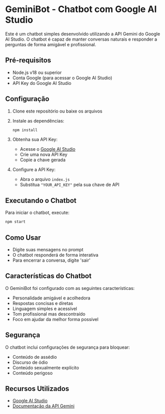 # GeminiBot - Chatbot com Google AI Studio

Este é um chatbot simples desenvolvido utilizando a API Gemini do Google AI Studio. O chatbot é capaz de manter conversas naturais e responder a perguntas de forma amigável e profissional.

## Pré-requisitos

- Node.js v18 ou superior
- Conta Google (para acessar o Google AI Studio)
- API Key do Google AI Studio

## Configuração

1. Clone este repositório ou baixe os arquivos
2. Instale as dependências:
   ```bash
   npm install
   ```
3. Obtenha sua API Key:
   - Acesse o [Google AI Studio](https://makersuite.google.com/app/apikey)
   - Crie uma nova API Key
   - Copie a chave gerada

4. Configure a API Key:
   - Abra o arquivo `index.js`
   - Substitua `"YOUR_API_KEY"` pela sua chave de API

## Executando o Chatbot

Para iniciar o chatbot, execute:

```bash
npm start
```

## Como Usar

- Digite suas mensagens no prompt
- O chatbot responderá de forma interativa
- Para encerrar a conversa, digite 'sair'

## Características do Chatbot

O GeminiBot foi configurado com as seguintes características:
- Personalidade amigável e acolhedora
- Respostas concisas e diretas
- Linguagem simples e acessível
- Tom profissional mas descontraído
- Foco em ajudar da melhor forma possível

## Segurança

O chatbot inclui configurações de segurança para bloquear:
- Conteúdo de assédio
- Discurso de ódio
- Conteúdo sexualmente explícito
- Conteúdo perigoso

## Recursos Utilizados

- [Google AI Studio](https://makersuite.google.com/app/home)
- [Documentação da API Gemini](https://ai.google.dev/gemini-api/docs) 